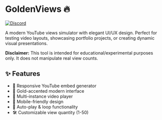 # GoldenViews 🔥

[![Discord](https://img.shields.io/badge/Discord-Join%20Community-blue?style=for-the-badge&logo=discord)](https://discord.gg/y92sn3EsWR)

A modern YouTube views simulator with elegant UI/UX design. Perfect for testing video layouts, showcasing portfolio projects, or creating dynamic visual presentations. 

**Disclaimer:** This tool is intended for educational/experimental purposes only. It does not manipulate real view counts.

## ✨ Features
- 🎥 Responsive YouTube embed generator
- 💫 Gold-accented modern interface
- 🚀 Multi-instance video player
- 📱 Mobile-friendly design
- 🔄 Auto-play & loop functionality
- 🛠️ Customizable view quantity (1-50)
